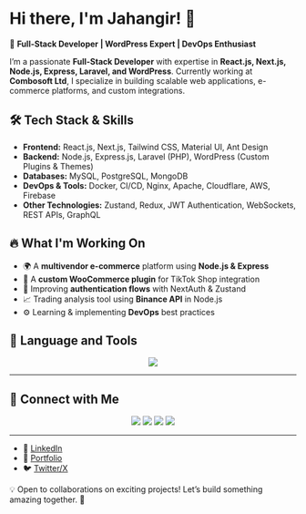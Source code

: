 # Hi there, I'm Jahangir! 👋

🚀 **Full-Stack Developer | WordPress Expert | DevOps Enthusiast**

I’m a passionate **Full-Stack Developer** with expertise in **React.js, Next.js, Node.js, Express, Laravel, and WordPress**. Currently working at **Combosoft Ltd**, I specialize in building scalable web applications, e-commerce platforms, and custom integrations.

## 🛠️ Tech Stack & Skills

- **Frontend:** React.js, Next.js, Tailwind CSS, Material UI, Ant Design
- **Backend:** Node.js, Express.js, Laravel (PHP), WordPress (Custom Plugins & Themes)
- **Databases:** MySQL, PostgreSQL, MongoDB
- **DevOps & Tools:** Docker, CI/CD, Nginx, Apache, Cloudflare, AWS, Firebase
- **Other Technologies:** Zustand, Redux, JWT Authentication, WebSockets, REST APIs, GraphQL

## 🔥 What I'm Working On

- 🌍 A **multivendor e-commerce** platform using **Node.js & Express**
- 🛒 A **custom WooCommerce plugin** for TikTok Shop integration
- 🔐 Improving **authentication flows** with NextAuth & Zustand
- 📈 Trading analysis tool using **Binance API** in Node.js
- ⚙️ Learning & implementing **DevOps** best practices


## 🚀 Language and Tools  
<p align="center">
  <img src="https://skillicons.dev/icons?i=html,css,js,php,laravel,bootstrap,mysql,c,cpp,blender,python,vscode,git" />
</p>

---

## 🔗 Connect with Me  
<p align="center">
  <a href="https://facebook.com/dev-jahangir"><img src="https://img.shields.io/badge/Facebook-%231877F2.svg?&style=for-the-badge&logo=facebook&logoColor=white" /></a>
  <a href="https://instagram.com/dev-jahangir"><img src="https://img.shields.io/badge/Instagram-%23E4405F.svg?&style=for-the-badge&logo=instagram&logoColor=white" /></a>
  <a href="https://www.linkedin.com/in/muhammad-dev"><img src="https://img.shields.io/badge/LinkedIn-%230A66C2.svg?&style=for-the-badge&logo=linkedin&logoColor=white" /></a>
  <a href="https://www.hackerrank.com/profile/jahangir147441"><img src="https://img.shields.io/badge/HackerRank-%232EC866.svg?&style=for-the-badge&logo=hackerrank&logoColor=white" /></a>
</p>

---

- 💼 [LinkedIn](https://www.linkedin.com/in/muhammad-dev/)
- 📝 [Portfolio](https://devjahangir.com/) 
- 🐦 [Twitter/X](https://twitter.com/jahangir505) 

💡 Open to collaborations on exciting projects! Let’s build something amazing together. 🚀

